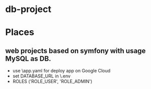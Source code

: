 # db-project
 
<h1>Places</h1>

<h2>web projects based on symfony with usage MySQL as DB.</h2>
<ul>
<li>use \app.yaml for deploy app on Google Cloud

<li>set DATABASE_URL in \.env

<li>ROLES ('ROLE_USER', 'ROLE_ADMIN')
